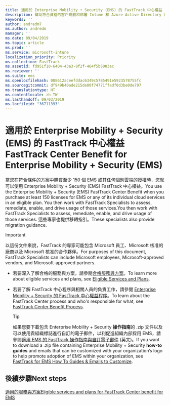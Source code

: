 ```yaml
---
title: 適用於 Enterprise Mobility + Security (EMS) 的 FastTrack 中心權益
description: 幫助符合資格的客戶規劃和部署 Intune 和 Azure Active Directory 進階版的計畫
keywords: ''
author: andredm7
ms.author: andredm
manager: ''
ms.date: 09/04/2019
ms.topic: article
ms.prod: ''
ms.service: microsoft-intune
localization_priority: Priority
ms.collection: FastTrack
ms.assetid: fd951f10-6404-43a3-8f2f-464f5b5003ac
ms.reviewer: ''
ms.suite: ems
ms.openlocfilehash: 088612aceefddac6349c5785491e5923578755fc
ms.sourcegitcommit: df949b40ade215de00f74771ffadf0d3be0de797
ms.translationtype: HT
ms.contentlocale: zh-TW
ms.lasthandoff: 09/03/2019
ms.locfileid: "36711393"
---
```

# <a name="fasttrack-center-benefit-for-enterprise-mobility--security-ems"></a><span data-ttu-id="0ecea-103">適用於 Enterprise Mobility + Security (EMS) 的 FastTrack 中心權益</span><span class="sxs-lookup"><span data-stu-id="0ecea-103">FastTrack Center Benefit for Enterprise Mobility + Security (EMS)</span></span>

<span data-ttu-id="0ecea-104">當您在符合條件的方案中購買至少 150 個 EMS 或其任何個別雲端的授權時，您就可以使用 Enterprise Mobility + Security (EMS) FastTrack 中心權益。</span><span class="sxs-lookup"><span data-stu-id="0ecea-104">You use the Enterprise Mobility + Security (EMS) FastTrack Center Benefit when you purchase at least 150 licenses for EMS or any of its individual cloud services in an eligible plan.</span></span> <span data-ttu-id="0ecea-105">You then work with FastTrack Specialists to assess, remediate, enable, and drive usage of those services.</span><span class="sxs-lookup"><span data-stu-id="0ecea-105">You then work with FastTrack Specialists to assess, remediate, enable, and drive usage of those services.</span></span> <span data-ttu-id="0ecea-106">這些專家也提供移轉指引。</span><span class="sxs-lookup"><span data-stu-id="0ecea-106">These specialists also provide migration guidance.</span></span> 

> [!IMPORTANT]
> <span data-ttu-id="0ecea-107">以這份文件來說，FastTrack 的專家可能包含 Microsoft 員工、Microsoft 核准的廠商以及 Microsoft 核准的合作夥伴。</span><span class="sxs-lookup"><span data-stu-id="0ecea-107">For purposes of this document, FastTrack Specialists can include Microsoft employees, Microsoft-approved vendors, and Microsoft-approved partners.</span></span>

- <span data-ttu-id="0ecea-108">若要深入了解合格的服務與方案，請參閱[合格服務與方案](M365-eligible-services-and-plans.md)。</span><span class="sxs-lookup"><span data-stu-id="0ecea-108">To learn more about eligible services and plans, see [Eligible Services and Plans](M365-eligible-services-and-plans.md).</span></span>

- <span data-ttu-id="0ecea-109">若要了解 FastTrack 中心程序與相關人員的負責工作，請參閱 [Enterprise Mobility + Security 的 FastTrack 中心權益程序](EMS-fasttrack-process.md)。</span><span class="sxs-lookup"><span data-stu-id="0ecea-109">To learn about the FastTrack Center process and who's responsible for what, see [FastTrack Center Benefit Process](EMS-fasttrack-process.md).</span></span>

    > [!TIP]
    > <span data-ttu-id="0ecea-110">如果您要下載包含 Enterprise Mobility + Security **操作指南**的 .zip 文件以及可以使用貴組織標誌進行自訂的電子郵件，以利促進組織內部採用 EMS，請參閱[適用 EMS 的 FastTrack 操作指南與自訂電子郵件](https://gallery.technet.microsoft.com/FastTrack-for-EMS-How-To-f170da4c) (英文)。</span><span class="sxs-lookup"><span data-stu-id="0ecea-110">If you want to download a .zip file containing Enterprise Mobility + Security **how-to guides** and emails that can be customized with your organization’s logo to help promote adoption of EMS within your organization, see [FastTrack for EMS How To Guides & Emails to Customize](https://gallery.technet.microsoft.com/FastTrack-for-EMS-How-To-f170da4c).</span></span>

## <a name="next-steps"></a><span data-ttu-id="0ecea-111">後續步驟</span><span class="sxs-lookup"><span data-stu-id="0ecea-111">Next steps</span></span>

[<span data-ttu-id="0ecea-112">適用的服務與方案</span><span class="sxs-lookup"><span data-stu-id="0ecea-112">Eligible services and plans for FastTrack Center benefit for EMS</span></span>](M365-eligible-services-and-plans.md)


